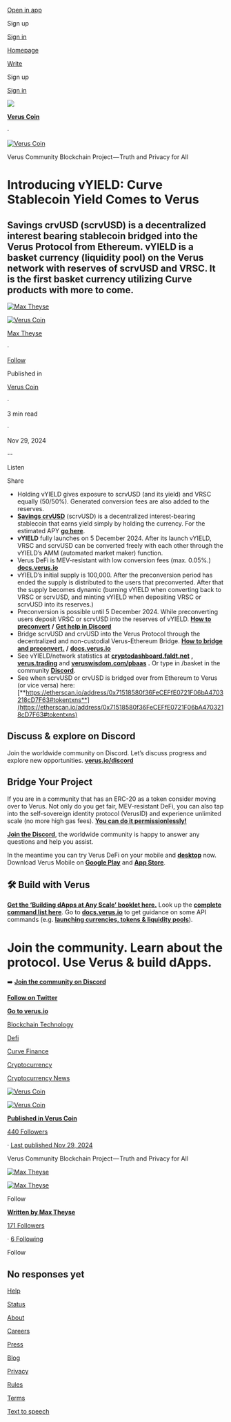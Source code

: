[Open in app](https://rsci.app.link/?%24canonical_url=https%3A%2F%2Fmedium.com%2Fp%2Fcd51f5362752&%7Efeature=LoOpenInAppButton&%7Echannel=ShowPostUnderCollection&source=post_page---top_nav_layout_nav-----------------------------------------)

Sign up

[Sign in](https://medium.com/m/signin?operation=login&redirect=https%3A%2F%2Fmedium.com%2Fveruscoin%2Fintroducing-vyield-curve-stablecoin-yield-comes-to-verus-cd51f5362752&source=post_page---top_nav_layout_nav-----------------------global_nav------------------)

[Homepage](https://medium.com/?source=post_page---top_nav_layout_nav-----------------------------------------)

[Write](https://medium.com/m/signin?operation=register&redirect=https%3A%2F%2Fmedium.com%2Fnew-story&source=---top_nav_layout_nav-----------------------new_post_topnav------------------)

Sign up

[Sign in](https://medium.com/m/signin?operation=login&redirect=https%3A%2F%2Fmedium.com%2Fveruscoin%2Fintroducing-vyield-curve-stablecoin-yield-comes-to-verus-cd51f5362752&source=post_page---top_nav_layout_nav-----------------------global_nav------------------)

![](https://miro.medium.com/v2/resize:fill:64:64/1*dmbNkD5D-u45r44go_cf0g.png)

[**Verus Coin**](https://medium.com/veruscoin?source=post_page---publication_nav-4869a79d7e7f-cd51f5362752---------------------------------------)

·

[![Verus Coin](https://miro.medium.com/v2/resize:fill:76:76/1*icQiqanl8-WwUHzWxLgNkg.png)](https://medium.com/veruscoin?source=post_page---post_publication_sidebar-4869a79d7e7f-cd51f5362752---------------------------------------)

Verus Community Blockchain Project — Truth and Privacy for All

# Introducing vYIELD: Curve Stablecoin Yield Comes to Verus

## Savings crvUSD (scrvUSD) is a decentralized interest bearing stablecoin bridged into the Verus Protocol from Ethereum. vYIELD is a basket currency (liquidity pool) on the Verus network with reserves of scrvUSD and VRSC. It is the first basket currency utilizing Curve products with more to come.

[![Max Theyse](https://miro.medium.com/v2/resize:fill:88:88/2*wB0L_50mdCxD-Vg8_OvUwQ.png)](https://medium.com/@meyse?source=post_page---byline--cd51f5362752---------------------------------------)

[![Verus Coin](https://miro.medium.com/v2/resize:fill:48:48/1*icQiqanl8-WwUHzWxLgNkg.png)](https://medium.com/veruscoin?source=post_page---byline--cd51f5362752---------------------------------------)

[Max Theyse](https://medium.com/@meyse?source=post_page---byline--cd51f5362752---------------------------------------)

·

[Follow](https://medium.com/m/signin?actionUrl=https%3A%2F%2Fmedium.com%2F_%2Fsubscribe%2Fuser%2F87f0ab976bcf%2Fcd51f5362752&operation=register&redirect=https%3A%2F%2Fmedium.com%2Fveruscoin%2Fintroducing-vyield-curve-stablecoin-yield-comes-to-verus-cd51f5362752&user=Max+Theyse&userId=87f0ab976bcf&source=post_page-87f0ab976bcf--byline--cd51f5362752---------------------post_header------------------)

Published in

[Verus Coin](https://medium.com/veruscoin?source=post_page---byline--cd51f5362752---------------------------------------)

·

3 min read

·

Nov 29, 2024

--

Listen

Share

- Holding vYIELD gives exposure to scrvUSD (and its yield) and VRSC equally (50/50%). Generated conversion fees are also added to the reserves.
- [**Savings crvUSD**](https://news.curve.fi/introducing-scrvusd/) (scrvUSD) is a decentralized interest-bearing stablecoin that earns yield simply by holding the currency. For the estimated APY [**go here**](https://crvusd.curve.fi/#/ethereum/scrvUSD).
- **vYIELD** fully launches on 5 December 2024. After its launch vYIELD, VRSC and scrvUSD can be converted freely with each other through the vYIELD’s AMM (automated market maker) function.
- Verus DeFi is MEV-resistant with low conversion fees (max. 0.05%.) [**docs.verus.io**](http://docs.verus.io/sendcurrency)
- vYIELD’s initial supply is 100,000. After the preconversion period has ended the supply is distributed to the users that preconverted. After that the supply becomes dynamic (burning vYIELD when converting back to VRSC or scrvUSD, and minting vYIELD when depositing VRSC or scrvUSD into its reserves.)
- Preconversion is possible until 5 December 2024. While preconverting users deposit VRSC or scrvUSD into the reserves of vYIELD. [**How to preconvert**](https://www.youtube.com/watch?v=EkMqb02lHqo) **/** [**Get help in Discord**](http://verus.io/discord)
- Bridge scrvUSD and crvUSD into the Verus Protocol through the decentralized and non-custodial Verus-Ethereum Bridge. [**How to bridge and preconvert.**](https://www.youtube.com/watch?v=tGrzJvK3SdQ&t=30s) **/** [**docs.verus.io**](http://docs.verus.io/eth-bridge)
- See vYIELD/network statistics at [**cryptodashboard.faldt.net**](https://cryptodashboard.faldt.net/) **,** [**verus.trading**](https://verus.trading/vyield/) and [**veruswisdom.com/pbaas**](http://www.veruswisdom.com/pbaas) **.** Or type in /basket in the community [**Discord**](http://www.verus.io/discord).
- See when scrvUSD or crvUSD is bridged over from Ethereum to Verus (or vice versa) here: [**https://etherscan.io/address/0x71518580f36FeCEFfE0721F06bA4703218cD7F63#tokentxns**](https://etherscan.io/address/0x71518580f36FeCEFfE0721F06bA4703218cD7F63#tokentxns)

## Discuss & explore on Discord

Join the worldwide community on Discord. Let’s discuss progress and explore new opportunities. [**verus.io/discord**](http://verus.io/discord)

## Bridge Your Project

If you are in a community that has an ERC-20 as a token consider moving over to Verus. Not only do you get fair, MEV-resistant DeFi, you can also tap into the self-sovereign identity protocol (VerusID) and experience unlimited scale (no more high gas fees). [**You can do it permissionlessly!**](https://docs.verus.io/currencies/mapping-1:1-eth.html)

[**Join the Discord**](http://www.verus.io/discord), the worldwide community is happy to answer any questions and help you assist.

In the meantime you can try Verus DeFi on your mobile and [**desktop**](https://verus.io/wallet/desktop) now. Download Verus Mobile on [**Google Play**](https://play.google.com/store/apps/details?id=org.autonomoussoftwarefoundation.verusmobile.android&hl=en&gl=US) and [**App Store**](https://apps.apple.com/en/app/verus-mobile/id6447361908).

## 🛠️ Build with Verus

[**Get the ‘Building dApps at Any Scale’ booklet here.**](https://verus.io/papers/Building_dApps_at_Any_Scale.pdf) Look up the [**complete command list here**](https://wiki.verus.io/#!faq-cli/clifaq-02_verus_commands.md). Go to [**docs.verus.io**](http://docs.verus.io/) to get guidance on some API commands (e.g. [**launching currencies, tokens & liquidity pools**](https://docs.verus.io/currencies/launch-currency.html)).

# Join the community. Learn about the protocol. Use Verus & build dApps.

➡️ [**Join the community on Discord**](http://www.verus.io/discord)

[**Follow on Twitter**](https://twitter.com/VerusCoin)

[**Go to verus.io**](http://www.verus.io/)

[Blockchain Technology](https://medium.com/tag/blockchain-technology?source=post_page-----cd51f5362752---------------------------------------)

[Defi](https://medium.com/tag/defi?source=post_page-----cd51f5362752---------------------------------------)

[Curve Finance](https://medium.com/tag/curve-finance?source=post_page-----cd51f5362752---------------------------------------)

[Cryptocurrency](https://medium.com/tag/cryptocurrency?source=post_page-----cd51f5362752---------------------------------------)

[Cryptocurrency News](https://medium.com/tag/cryptocurrency-news?source=post_page-----cd51f5362752---------------------------------------)

[![Verus Coin](https://miro.medium.com/v2/resize:fill:96:96/1*icQiqanl8-WwUHzWxLgNkg.png)](https://medium.com/veruscoin?source=post_page---post_publication_info--cd51f5362752---------------------------------------)

[![Verus Coin](https://miro.medium.com/v2/resize:fill:128:128/1*icQiqanl8-WwUHzWxLgNkg.png)](https://medium.com/veruscoin?source=post_page---post_publication_info--cd51f5362752---------------------------------------)

[**Published in Verus Coin**](https://medium.com/veruscoin?source=post_page---post_publication_info--cd51f5362752---------------------------------------)

[440 Followers](https://medium.com/veruscoin/followers?source=post_page---post_publication_info--cd51f5362752---------------------------------------)

· [Last published Nov 29, 2024](https://medium.com/veruscoin/introducing-vyield-curve-stablecoin-yield-comes-to-verus-cd51f5362752?source=post_page---post_publication_info--cd51f5362752---------------------------------------)

Verus Community Blockchain Project — Truth and Privacy for All

[![Max Theyse](https://miro.medium.com/v2/resize:fill:96:96/2*wB0L_50mdCxD-Vg8_OvUwQ.png)](https://medium.com/@meyse?source=post_page---post_author_info--cd51f5362752---------------------------------------)

[![Max Theyse](https://miro.medium.com/v2/resize:fill:128:128/2*wB0L_50mdCxD-Vg8_OvUwQ.png)](https://medium.com/@meyse?source=post_page---post_author_info--cd51f5362752---------------------------------------)

Follow

[**Written by Max Theyse**](https://medium.com/@meyse?source=post_page---post_author_info--cd51f5362752---------------------------------------)

[171 Followers](https://medium.com/@meyse/followers?source=post_page---post_author_info--cd51f5362752---------------------------------------)

· [6 Following](https://medium.com/@meyse/following?source=post_page---post_author_info--cd51f5362752---------------------------------------)

Follow

## No responses yet

[Help](https://help.medium.com/hc/en-us?source=post_page-----cd51f5362752---------------------------------------)

[Status](https://medium.statuspage.io/?source=post_page-----cd51f5362752---------------------------------------)

[About](https://medium.com/about?autoplay=1&source=post_page-----cd51f5362752---------------------------------------)

[Careers](https://medium.com/jobs-at-medium/work-at-medium-959d1a85284e?source=post_page-----cd51f5362752---------------------------------------)

[Press](mailto:pressinquiries@medium.com)

[Blog](https://blog.medium.com/?source=post_page-----cd51f5362752---------------------------------------)

[Privacy](https://policy.medium.com/medium-privacy-policy-f03bf92035c9?source=post_page-----cd51f5362752---------------------------------------)

[Rules](https://policy.medium.com/medium-rules-30e5502c4eb4?source=post_page-----cd51f5362752---------------------------------------)

[Terms](https://policy.medium.com/medium-terms-of-service-9db0094a1e0f?source=post_page-----cd51f5362752---------------------------------------)

[Text to speech](https://speechify.com/medium?source=post_page-----cd51f5362752---------------------------------------)